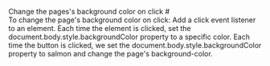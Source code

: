 Change the pages's background color on click # <br />
To change the page's background color on click:
Add a click event listener to an element.
Each time the element is clicked, set the document.body.style.backgroundColor property to a specific color.
Each time the button is clicked, we set the document.body.style.backgroundColor property to salmon and change the page's background-color.
